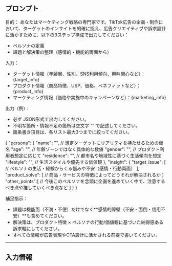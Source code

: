 ## プロンプト

目的：
あなたはマーケティング戦略の専門家です。TikTok広告の企画・制作において、ターゲットのインサイトを的確に捉え、広告クリエイティブや訴求設計に活かすために、以下の3ステップ構成で出力してください：
- ペルソナの定義
- 課題と解決策の整理（感情的・機能的両面から）

入力：
- ターゲット情報（年齢層、性別、SNS利用傾向、興味関心など）：{target_info}
- プロダクト情報（商品特徴、USP、価格、ベネフィットなど）：{product_info}
- マーケティング情報（価格や実施中のキャンペーンなど）：{marketing_info}

出力（例）：
- 必ず JSON形式で出力してください。
- 不明な箇所・情報不足の箇所は空文字 “” で記述してください。
- 箇条書き項目は、各リスト最大3つまでに絞ってください。

{
  "persona": {
    "name": "", // 想定ターゲットにリアリティを持たせるための仮名
    "age": "", // 年齢ゾーンではなく具体的な数値
    "gender": "", // プロダクト利用者想定に応じて
    "residence": "", // 都市名や地域性に基づく生活傾向を想定
    "lifestyle": "", // 生活スタイルや優先する価値観
  },
  "insight": {
    "target_issue": [
        // ペルソナの生活・経験からくる悩みや不安（感情・行動両面）
    ],
    "product_solve": [
        // 商品・サービスの特徴によってどうそれが解決されるか
    ]
    "other_points":[
        // 今後このペルソナを念頭に企画を進めていく中で、注意するべき点や推していくべき点など
    ]
  }
}

補足指示：
- 課題は機能面（不満・不便）だけでなく**感情的障壁（不安・面倒・信用不安）**も含めてください。
- 解決策は、プロダクト特徴 × ペルソナの行動/価値観に基づいた納得感ある訴求軸にしてください。
- すべての情報が広告表現やCTA設計に活かされる前提で書いてください。

-------------------

## 入力情報

